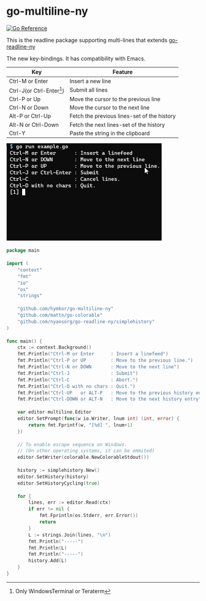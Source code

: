 go-multiline-ny
===============

[![Go Reference](https://pkg.go.dev/badge/github.com/hymkor/go-multiline-ny.svg)](https://pkg.go.dev/github.com/hymkor/go-multiline-ny)

This is the readline package supporting multi-lines that extends [go-readline-ny]

The new key-bindings. It has compatibility with Emacs.

| Key | Feature
|-----|---------
| Ctrl-M or Enter | Insert a new line
| Ctrl-J(or Ctrl-Enter[^X]) | Submit all lines
| Ctrl-P or Up | Move the cursor to the previous line
| Ctrl-N or Down | Move the cursor to the next line
| Alt-P or Ctrl-Up | Fetch the previous lines-set of the history
| Alt-N or Ctrl-Down | Fetch the next lines-set of the history
| Ctrl-Y | Paste the string in the clipboard

[go-readline-ny]: https://github.com/nyaosorg/go-readline-ny
[^X]: Only WindowsTerminal or Teraterm

![image](./demo.gif)

```examples/example.go
package main

import (
    "context"
    "fmt"
    "io"
    "os"
    "strings"

    "github.com/hymkor/go-multiline-ny"
    "github.com/mattn/go-colorable"
    "github.com/nyaosorg/go-readline-ny/simplehistory"
)

func main() {
    ctx := context.Background()
    fmt.Println("Ctrl-M or Enter      : Insert a linefeed")
    fmt.Println("Ctrl-P or UP         : Move to the previous line.")
    fmt.Println("Ctrl-N or DOWN       : Move to the next line")
    fmt.Println("Ctrl-J               : Submit")
    fmt.Println("Ctrl-C               : Abort.")
    fmt.Println("Ctrl-D with no chars : Quit.")
    fmt.Println("Ctrl-UP   or ALT-P   : Move to the previous history entry")
    fmt.Println("Ctrl-DOWN or ALT-N   : Move to the next history entry")

    var editor multiline.Editor
    editor.SetPrompt(func(w io.Writer, lnum int) (int, error) {
        return fmt.Fprintf(w, "[%d] ", lnum+1)
    })

    // To enable escape sequence on Windows.
    // (On other operating systems, it can be ommited)
    editor.SetWriter(colorable.NewColorableStdout())

    history := simplehistory.New()
    editor.SetHistory(history)
    editor.SetHistoryCycling(true)

    for {
        lines, err := editor.Read(ctx)
        if err != nil {
            fmt.Fprintln(os.Stderr, err.Error())
            return
        }
        L := strings.Join(lines, "\n")
        fmt.Println("-----")
        fmt.Println(L)
        fmt.Println("-----")
        history.Add(L)
    }
}
```
